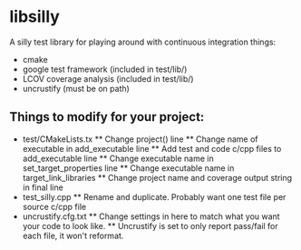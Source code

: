 # libsilly
A silly test library for playing around with continuous integration things:
* cmake
* google test framework (included in test/lib/)
* LCOV coverage analysis (included in test/lib/)
* uncrustify (must be on path)

## Things to modify for your project:
* test/CMakeLists.tx
** Change project() line
** Change name of executable in add_executable line
** Add test and code c/cpp files to add_executable line
** Change executable name in set_target_properties line
** Change executable name in target_link_libraries
** Change project name and coverage output string in final line
* test_silly.cpp
** Rename and duplicate. Probably want one test file per source c/cpp file
* uncrustify.cfg.txt
** Change settings in here to match what you want your code to look like.
** Uncrustify is set to only report pass/fail for each file, it won't reformat.
